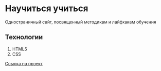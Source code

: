 # Научиться учиться
Одностраничный сайт, посвященный методикам и лайфхакам обучения

## Технологии
1. HTML5
2. CSS

[Ссылка на проект](https://yp-how-to-learn.surge.sh)

